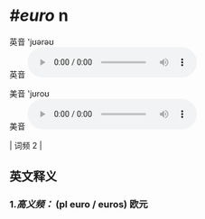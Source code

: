 # ***\#euro*** n
英音 'jʊərəʊ  
英音
<audio src="./media/euro1.aac" controls="controls"></audio>

美音 'jʊroʊ  
美音
<audio src="./media/euro2.aac" controls="controls"></audio>



| 词频 2 |  

英文释义
---
### 1.*高义频：* **(pl euro / euros) 欧元**  


